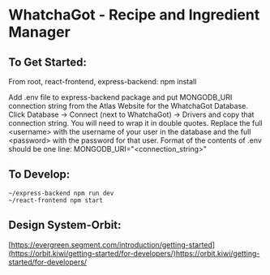 # WhatchaGot - Recipe and Ingredient Manager

## To Get Started:
From root, react-frontend, express-backend: npm install 
     
Add .env file to express-backend package and put MONGODB_URI connection string
from the Atlas Website for the WhatchaGot Database. Click Database -> Connect (next to WhatchaGot) -> Drivers
and copy that connection string. You will need to wrap it in double quotes. Replace the full \<username\> with the username of your user in the database and the full \<password\> with the password for that user. Format of the contents of .env should be one line: MONGODB_URI="<connection_string>"
    

## To Develop:
    ~/express-backend npm run dev
    ~/react-frontend npm start


## Design System-Orbit: 
[https://evergreen.segment.com/introduction/getting-started](https://orbit.kiwi/getting-started/for-developers/)https://orbit.kiwi/getting-started/for-developers/
